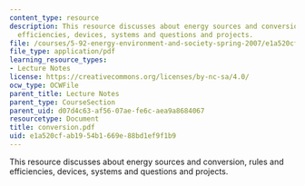```yaml
---
content_type: resource
description: This resource discusses about energy sources and conversion, rules and
  efficiencies, devices, systems and questions and projects.
file: /courses/5-92-energy-environment-and-society-spring-2007/e1a520cfab1954b1669e88bd1ef9f1b9_conversion.pdf
file_type: application/pdf
learning_resource_types:
- Lecture Notes
license: https://creativecommons.org/licenses/by-nc-sa/4.0/
ocw_type: OCWFile
parent_title: Lecture Notes
parent_type: CourseSection
parent_uid: d07d4c63-af56-07ae-fe6c-aea9a8684067
resourcetype: Document
title: conversion.pdf
uid: e1a520cf-ab19-54b1-669e-88bd1ef9f1b9
---
```

This resource discusses about energy sources and conversion, rules and efficiencies, devices, systems and questions and projects.